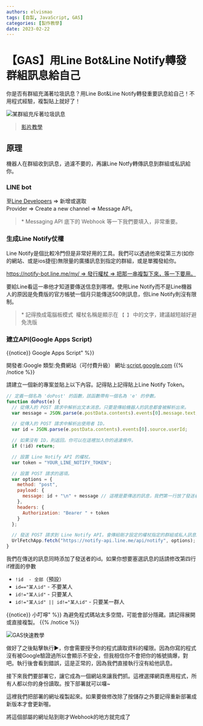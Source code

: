 ```yaml
---
authors: elvismao
tags: [自製, JavaScript, GAS]
categories: [製作教學]
date: 2023-02-22
---
```


# 【GAS】用Line Bot&Line Notify轉發群組訊息給自己

你是否有群組充滿著垃圾訊息？用Line Bot&Line Notify轉發重要訊息給自己！不用程式經驗，複製貼上就好了！

<!--more-->

![某群組充斥著垃圾訊息](https://emtech.cc/images/line2notify-why.webp)

> [影片教學](https://www.instagram.com/reel/Cp9kNc9DWK1/)

## 原理

機器人在群組收到訊息，過濾不要的，再讓Line Notfy轉傳訊息到群組或私訊給你。

### LINE bot

至[Line Developers](https://developers.line.biz/console/) => 新增或選取Provider => Create a new channel => Message API。

> \* Messaging API 底下的 Webhook 等一下我們要填入，非常重要。

### 生成Line Notify仗權

Line Notify是個比較冷門但是非常好用的工具。我們可以透過他來從第三方(如你的網站、或是ios捷徑)無限量的廣播訊息到指定的群組，或是單獨發給你。

https://notify-bot.line.me/my/ => 發行權杖 => 把那一串複製下來，等一下要用。

要給Line看這一串他才知道要傳送信息到哪裡。使用Line Notify而不是Line機器人的原因是免費版的官方帳號一個月只能傳送500則訊息，但Line Notify則沒有限制。

> \* 記得換成電腦板模式
>  權杖名稱是顯示在 `【 】` 中的文字，建議越短越好避免洗版

### 建立API(Google Apps Script)

{{notice}}
Google Apps Script" %}}

開發者:Google
類型:免費網站（可付費升級）
網址:[script.google.com](https://script.google.com) {{% /notice %}}

請建立一個新的專案並貼上以下內容。記得貼上記得貼上Line Notify Token。

```js
// 定義一個名為 'doPost' 的函數，該函數帶有一個名為 'e' 的參數。
function doPost(e) {
  // 從傳入的 POST 請求中解析出文本消息。只要是傳給機器人的訊息都會被解析出來。
  var message = JSON.parse(e.postData.contents).events[0].message.text;

  // 從傳入的 POST 請求中解析出使用者 ID。
  var id = JSON.parse(e.postData.contents).events[0].source.userId;

  // 如果沒有 ID，則返回。你可以在這裡加入你的過濾條件。
  if (!id) return;

  // 設置 Line Notify API 的權杖。
  var token = "YOUR_LINE_NOTIFY_TOKEN";

  // 設置 POST 請求的選項。
  var options = {
    method: "post",
    payload: {
      message: id + "\n" + message // 這裡是要傳送的訊息，我們第一行放了發送者的id，第二行放了訊息本身。可以自行修改。
    },
    headers: {
      Authorization: "Bearer " + token
    }
  };

  // 發送 POST 請求到 Line Notify API。會傳給剛才設定的權杖指定的群組或私人訊息。
  UrlFetchApp.fetch("https://notify-api.line.me/api/notify", options);
}
```

我們在傳送的訊息同時添加了發送者的id。如果你想要塞選訊息的話請修改第四行if裡面的參數

- `!id  - 全部`（預設）
- `id=="某人id"` - 不要某人
- `id!="某人id"` - 只要某人
- `id!="某人id" || id!="某人id"` - 只要某一群人

{{notice}}
小叮嚀" %}} 為避免程式碼站太多空間，可能會部分隱藏。請記得展開或直接複製。 {{% /notice %}}

![GAS快速教學](https://emtech.cc/images/gas.jpg)

做好了之後點擊執行▶️，你會需要授予你的程式讀取資料的權限。因為你寫的程式沒有被Google驗證過所以會顯示不安全，但我相信你不會把你的帳號搞爆，對吧。執行後會看到錯誤，這是正常的，因為我們直接執行沒有給他訊息。

接下來我們要部署它，讓它成為一個網站來讓我們抓。這裡選擇網頁應用程式，所有人都以你的身份讀取。按下部署就可以囉~

這裡我們把部署的網址複製起來。如果要做修改除了按儲存之外要記得重新部署成新版本才會更新喔。

將這個部屬的網址貼到剛才Webhook的地方就完成了
